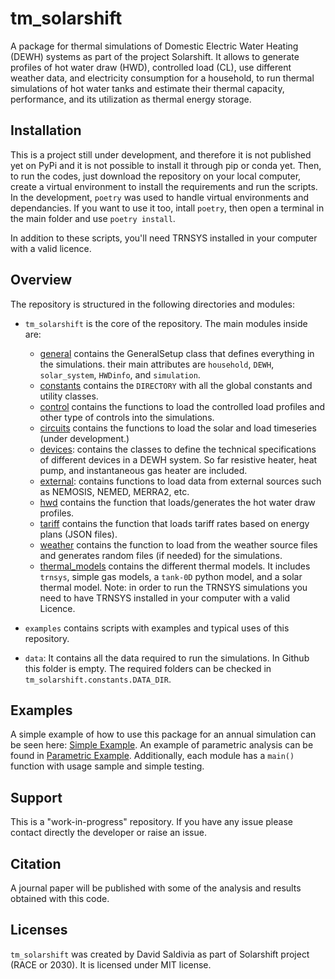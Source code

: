 # tm_solarshift
A package for thermal simulations of Domestic Electric Water Heating (DEWH) systems as part of the project Solarshift. It allows to generate profiles of hot water draw (HWD), controlled load (CL), use different weather data, and electricity consumption for a household, to run thermal simulations of hot water tanks and estimate their thermal capacity, performance, and its utilization as thermal energy storage.

## Installation
This is a project still under development, and therefore it is not published yet on PyPi and it is not possible to install it through pip or conda yet. Then, to run the codes, just download the repository on your local computer, create a virtual environment to install the requirements and run the scripts.
In the development, `poetry` was used to handle virtual environments and dependancies. If you want to use it too, intall `poetry`, then open a terminal in the main folder and use `poetry install`.

In addition to these scripts, you'll need TRNSYS installed in your computer with a valid licence.

## Overview
The repository is structured in the following directories and modules:
- `tm_solarshift` is the core of the repository. The main modules inside are:
    - [general](tm_solarshift/general.py) contains the GeneralSetup class that defines everything in the simulations. their main attributes are `household`, `DEWH`, `solar_system`, `HWDinfo`, and `simulation`.
    - [constants](tm_solarshift/constants.py) contains the `DIRECTORY` with all the global constants and utility classes.
    - [control](tm_solarshift/control.py) contains the functions to load the controlled load profiles and other type of controls into the simulations.
    - [circuits](tm_solarshift/circuits.py) contains the functions to load the solar and load timeseries (under development.)
    - [devices](tm_solarshift/devices.py): contains the classes to define the technical specifications of different devices in a DEWH system. So far resistive heater, heat pump, and instantaneous gas heater are included.
    - [external](tm_solarshift/external): contains functions to load data from external sources such as NEMOSIS, NEMED, MERRA2, etc.
    - [hwd](tm_solarshift/hwd.py) contains the function that loads/generates the hot water draw profiles.
    - [tariff](tm_solarshift/tariff.py) contains the function that loads tariff rates based on energy plans (JSON files).
    - [weather](tm_solarshift/weather.py) contains the function to load from the weather source files and generates random files (if needed) for the simulations.
    - [thermal_models](tm_solarshift/thermal_models) contains the different thermal models. It includes `trnsys`, simple gas models, a `tank-0D` python model, and a solar thermal model. Note: in order to run the TRNSYS simulations you need to have TRNSYS installed in your computer with a valid Licence.

- `examples` contains scripts with examples and typical uses of this repository.
- `data`: It contains all the data required to run the simulations. In Github this folder is empty. The required folders can be checked in `tm_solarshift.constants.DATA_DIR`.

## Examples
A simple example of how to use this package for an annual simulation can be seen here: [Simple Example](examples/simple_example.py). An example of parametric analysis can be found in [Parametric Example](examples/parametric_analysis.py).
Additionally, each module has a `main()` function with usage sample and simple testing.

## Support
This is a "work-in-progress" repository. If you have any issue please contact directly the developer or raise an issue.

## Citation
A journal paper will be published with some of the analysis and results obtained with this code.

## Licenses
`tm_solarshift` was created by David Saldivia as part of Solarshift project (RACE or 2030). It is licensed under MIT license.
